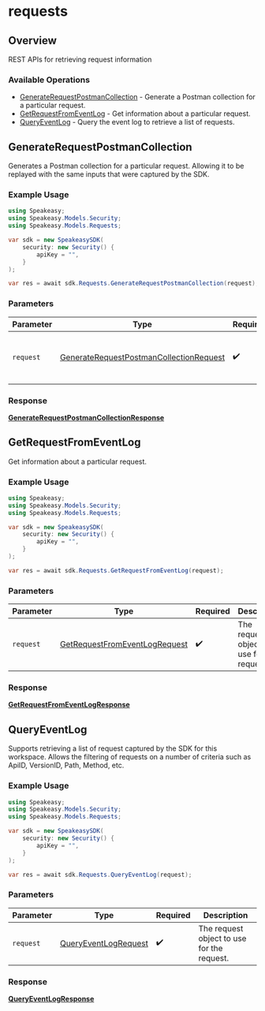 # requests

## Overview

REST APIs for retrieving request information

### Available Operations

* [GenerateRequestPostmanCollection](#generaterequestpostmancollection) - Generate a Postman collection for a particular request.
* [GetRequestFromEventLog](#getrequestfromeventlog) - Get information about a particular request.
* [QueryEventLog](#queryeventlog) - Query the event log to retrieve a list of requests.

## GenerateRequestPostmanCollection

Generates a Postman collection for a particular request. 
Allowing it to be replayed with the same inputs that were captured by the SDK.

### Example Usage

```csharp
using Speakeasy;
using Speakeasy.Models.Security;
using Speakeasy.Models.Requests;

var sdk = new SpeakeasySDK(
    security: new Security() {
        apiKey = "",
    }
);

var res = await sdk.Requests.GenerateRequestPostmanCollection(request);
```

### Parameters

| Parameter                                                                                                   | Type                                                                                                        | Required                                                                                                    | Description                                                                                                 |
| ----------------------------------------------------------------------------------------------------------- | ----------------------------------------------------------------------------------------------------------- | ----------------------------------------------------------------------------------------------------------- | ----------------------------------------------------------------------------------------------------------- |
| `request`                                                                                                   | [GenerateRequestPostmanCollectionRequest](../../Models/Requests/GenerateRequestPostmanCollectionRequest.md) | :heavy_check_mark:                                                                                          | The request object to use for the request.                                                                  |


### Response

**[GenerateRequestPostmanCollectionResponse](../../Models/Requests/GenerateRequestPostmanCollectionResponse.md)**


## GetRequestFromEventLog

Get information about a particular request.

### Example Usage

```csharp
using Speakeasy;
using Speakeasy.Models.Security;
using Speakeasy.Models.Requests;

var sdk = new SpeakeasySDK(
    security: new Security() {
        apiKey = "",
    }
);

var res = await sdk.Requests.GetRequestFromEventLog(request);
```

### Parameters

| Parameter                                                                               | Type                                                                                    | Required                                                                                | Description                                                                             |
| --------------------------------------------------------------------------------------- | --------------------------------------------------------------------------------------- | --------------------------------------------------------------------------------------- | --------------------------------------------------------------------------------------- |
| `request`                                                                               | [GetRequestFromEventLogRequest](../../Models/Requests/GetRequestFromEventLogRequest.md) | :heavy_check_mark:                                                                      | The request object to use for the request.                                              |


### Response

**[GetRequestFromEventLogResponse](../../Models/Requests/GetRequestFromEventLogResponse.md)**


## QueryEventLog

Supports retrieving a list of request captured by the SDK for this workspace.
Allows the filtering of requests on a number of criteria such as ApiID, VersionID, Path, Method, etc.

### Example Usage

```csharp
using Speakeasy;
using Speakeasy.Models.Security;
using Speakeasy.Models.Requests;

var sdk = new SpeakeasySDK(
    security: new Security() {
        apiKey = "",
    }
);

var res = await sdk.Requests.QueryEventLog(request);
```

### Parameters

| Parameter                                                             | Type                                                                  | Required                                                              | Description                                                           |
| --------------------------------------------------------------------- | --------------------------------------------------------------------- | --------------------------------------------------------------------- | --------------------------------------------------------------------- |
| `request`                                                             | [QueryEventLogRequest](../../Models/Requests/QueryEventLogRequest.md) | :heavy_check_mark:                                                    | The request object to use for the request.                            |


### Response

**[QueryEventLogResponse](../../Models/Requests/QueryEventLogResponse.md)**

